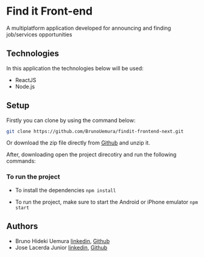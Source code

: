 # Find it Front-end

A multiplatform application developed for announcing and finding job/services opportunities

## Technologies

In this application the technologies below will be used:

- ReactJS
- Node.js

## Setup

Firstly you can clone by using the command below:

```bash
git clone https://github.com/BrunoUemura/findit-frontend-next.git
```

Or download the zip file directly from [Github](https://github.com/BrunoUemura/findit-frontend-next.git) and unzip it.

After, downloading open the project direcotiry and run the following commands:

### To run the project

- To install the dependencies `npm install`

- To run the project, make sure to start the Android or iPhone emulator `npm start`

## Authors

- Bruno Hideki Uemura [linkedin](https://www.linkedin.com/in/bruno-hideki-uemura-918589139/), [Github](https://github.com/BrunoUemura)
- Jose Lacerda Junior [linkedin](https://www.linkedin.com/in/jos%C3%A9-lacerdajr98/), [Github](https://github.com/joselacerdajunior)
